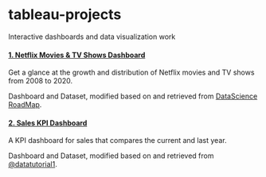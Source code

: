 # tableau-projects
Interactive dashboards and data visualization work

#### <a href="https://public.tableau.com/app/profile/joy.cheng/viz/NetflixdashboardwithTableau/Netflix"> 1. Netflix Movies & TV Shows Dashboard </a>
Get a glance at the growth and distribution of Netflix movies and TV shows from 2008 to 2020. 

Dashboard and Dataset, modified based on and retrieved from [DataScience RoadMap](https://youtu.be/NoppQVdd8U8?si=493UoLmopyq9mK1b).

#### <a href="https://public.tableau.com/app/profile/joy.cheng/viz/SalesKPIDashboard_17086827950560/SalesDashboard"> 2. Sales KPI Dashboard </a>
A KPI dashboard for sales that compares the current and last year. 

Dashboard and Dataset, modified based on and retrieved from [@datatutorial1](https://youtu.be/NoppQVdd8U8?si=493UoLmopyq9mK1b).

